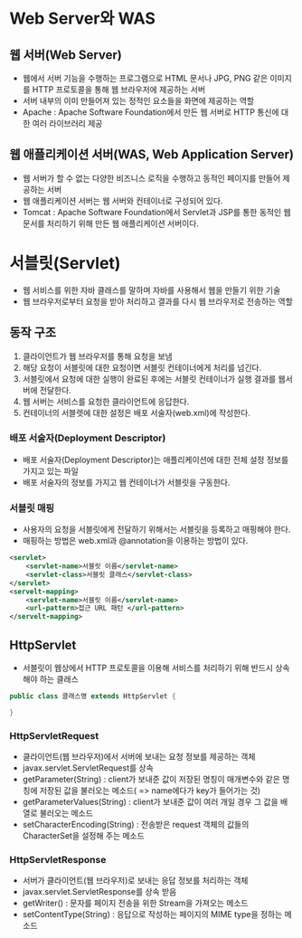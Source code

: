 # Web Server와 WAS

## 웹 서버(Web Server)

- 웹에서 서버 기능을 수행하는 프로그램으로 HTML 문서나 JPG, PNG 같은 이미지를 HTTP 프로토콜을 통해 웹 브라우저에 제공하는 서버
- 서버 내부의 이미 만들어져 있는 정적인 요소들을 화면에 제공하는 역할
- Apache : Apache Software Foundation에서 만든 웹 서버로 HTTP 통신에 대한 여러 라이브러리 제공

## 웹 애플리케이션 서버(WAS, Web Application Server)

- 웹 서버가 할 수 없는 다양한 비즈니스 로직을 수행하고 동적인 페이지를 만들어 제공하는 서버
- 웹 애플리케이션 서버는 웹 서버와 컨테이너로 구성되어 있다.
- Tomcat : Apache Software Foundation에서 Servlet과 JSP를 통한 동적인 웹 문서를 처리하기 위해 만든 웹 애플리케이션 서버이다.

# 서블릿(Servlet)

- 웹 서비스를 위한 자바 클래스를 말하며 자바를 사용해서 웹을 만들기 위한 기술
- 웹 브라우저로부터 요청을 받아 처리하고 결과를 다시 웹 브라우저로 전송하는 역할

## 동작 구조

1. 클라이언트가 웹 브라우저를 통해 요청을 보냄
2. 해당 요청이 서블릿에 대한 요청이면 서블릿 컨테이너에게 처리를 넘긴다.
3. 서블릿에서 요청에 대한 실행이 완료된 후에는 서블릿 컨테이너가 실행 결과를 웹서버에 전달한다.
4. 웹 서버는 서비스를 요청한 클라이언트에 응답한다.
5. 컨테이너의 서블렛에 대한 설정은 배포 서술자(web.xml)에 작성한다.

### 배포 서술자(Deployment Descriptor)

- 배포 서술자(Deployment Descriptor)는 애플리케이션에 대한 전체 설정 정보를 가지고 있는 파일
- 배포 서술자의 정보를 가지고 웹 컨테이너가 서블릿을 구동한다.

### 서블릿 매핑

- 사용자의 요청을 서블릿에게 전달하기 위해서는 서블릿을 등록하고 매핑해야 한다.
- 매핑하는 방법은 web.xml과 @annotation을 이용하는 방법이 있다.

```xml
<servlet>
    <servlet-name>서블릿 이름</servlet-name>
    <servlet-class>서블릿 클래스</servlet-class>
</servlet>
<servelt-mapping>
    <servlet-name>서블릿 이름</servlet-name>
    <url-pattern>접근 URL 패턴 </url-pattern>
</servelt-mapping>
```

## HttpServlet

- 서블릿이 웹상에서 HTTP 프로토콜을 이용해 서비스를 처리하기 위해 반드시 상속해야 하는 클래스

```java
public class 클래스명 extends HttpServlet {

}
```

### HttpServletRequest

- 클라이언트(웹 브라우저)에서 서버에 보내는 요청 정보를 제공하는 객체
- javax.servlet.ServletRequest를 상속
- getParameter(String) : client가 보내준 값이 저장된 명칭이 매개변수와 같은 명칭에 저장된 값을 불러오는 메소드( => name에다가 key가 들어가는 것)
- getParameterValues(String) : client가 보내준 값이 여러 개일 경우 그 값을 배열로 불러오는 메소드
- setCharacterEncoding(String) : 전송받은 request 객체의 값들의 CharacterSet을 설정해 주는 메소드

### HttpServletResponse

- 서버가 클라이언트(웹 브라우저)로 보내는 응답 정보를 처리하는 객체
- javax.servlet.ServletResponse를 상속 받음
- getWriter() : 문자를 페이지 전송을 위한 Stream을 가져오는 메소드
- setContentType(String) : 응답으로 작성하는 페이지의 MIME type을 정하는 메소드
